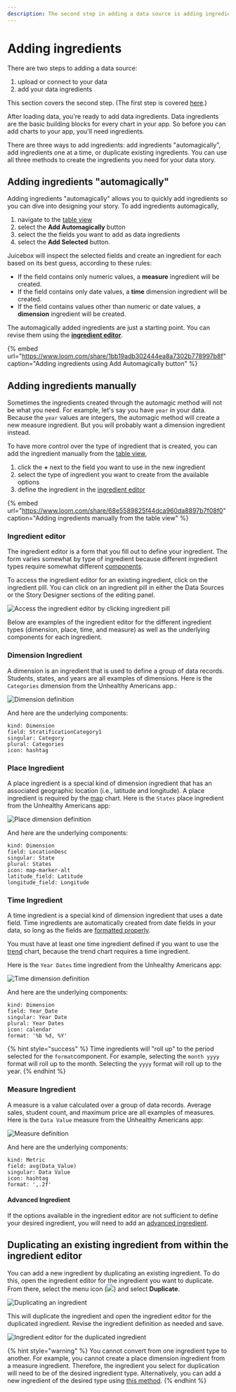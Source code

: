 ```yaml
---
description: The second step in adding a data source is adding ingredients.
---
```


# Adding ingredients

There are two steps to adding a data source: 

1. upload or connect to your data
2. add your data ingredients

This section covers the second step.  \(The first step is covered [here](../loading-data.md).\)

After loading data, you're ready to add data ingredients. Data ingredients are the basic building blocks for every chart in your app. So before you can add charts to your app, you'll need ingredients. 

There are three ways to add ingredients: add ingredients "automagically", add ingredients one at a time, or duplicate existing ingredients. You can use all three methods to create the ingredients you need for your data story. 

## Adding ingredients "automagically"

Adding ingredients "automagically" allows you to quickly add ingredients so you can dive into designing your story. To add ingredients automagically,

1. navigate to the [table view](../loading-data.md#the-table-view) 
2. select the **Add Automagically** button
3. select the the fields you want to add as data ingredients
4. select the **Add Selected** button. 

Juicebox will inspect the selected fields and create an ingredient for each based on its best guess, according to these rules:

* If the field contains only numeric values, a **measure** ingredient will be created.
* If the field contains only date values, a **time** dimension ingredient will be created.
* If the field contains values other than numeric or date values, a **dimension** ingredient will be created. 

The automagically added ingredients are just a starting point. You can revise them using the [**ingredient editor**](./#ingredient-editor).  

{% embed url="https://www.loom.com/share/1bb19adb302444ea8a7302b778997b8f" caption="Adding ingredients using Add Automagically button" %}

## Adding ingredients manually

Sometimes the ingredients created through the automagic method will not be what you need. For example, let's say you have `year`  in your data. Because the `year` values are integers, the automagic method will create a new measure ingredient. But you will probably want a dimension ingredient instead.

To have more control over the type of ingredient that is created, you can add the ingredient manually from the [table view](../loading-data.md#the-table-view), 

1. click the **+** next to the field you want to use in the new ingredient
2. select the type of ingredient you want to create from the available options
3. define the ingredient in the [ingredient editor](../loading-data.md#ingredients-editor)

{% embed url="https://www.loom.com/share/68e5589825f44dca960da8897b7f08f0" caption="Adding ingredients manually from the table view" %}

### Ingredient editor

The ingredient editor is a form that you fill out to define your ingredient. The form varies somewhat by type of ingredient because different ingredient types require somewhat different [components](ingredient-components.md). 

To access the ingredient editor for an existing ingredient, click on the ingredient pill. You can click on an ingredient pill in either the Data Sources or the Story Designer sections of the editing panel.

![Access the ingredient editor by clicking ingredient pill](../../../.gitbook/assets/open-ingredients-editor.gif)

Below are examples of the ingredient editor for the different ingredient types \(dimension, place, time, and measure\) as well as the underlying components for each ingredient.

### Dimension Ingredient

A dimension is an ingredient that is used to define a group of data records. Students, states, and years are all examples of dimensions. Here is the `Categories` dimension from the Unhealthy Americans app.:

![Dimension definition](../../../.gitbook/assets/image%20%2846%29.png)

And here are the underlying components:

```text
kind: Dimension
field: StratificationCategory1
singular: Category
plural: Categories
icon: hashtag
```

### Place Ingredient

A place ingredient is a special kind of dimension ingredient that has an associated geographic location \(i.e., latitude and longitude\). A place ingredient is required by the [map](../../story-designer/charts/map.md) chart. Here is the `States` place ingredient from the Unhealthy Americans app:

![Place dimension definition](../../../.gitbook/assets/image%20%2853%29.png)

And here are the underlying components:

```text
kind: Dimension
field: LocationDesc
singular: State
plural: States
icon: map-marker-alt
latitude_field: Latitude
longitude_field: Longitude
```

### Time Ingredient

A time ingredient is a special kind of dimension ingredient that uses a date field. Time ingredients are automatically created from date fields in your data, so long as the fields are [formatted properly](../../design-tips/preparing-your-data.md). 

You must have at least one time ingredient defined if you want to use the [trend](../../story-designer/charts/trend.md) chart, because the trend chart requires a time ingredient. 

Here is the `Year Dates` time ingredient from the Unhealthy Americans app:

![Time dimension definition](../../../.gitbook/assets/image%20%2851%29.png)

And here are the underlying components:

```text
kind: Dimension
field: Year_Date
singular: Year Date
plural: Year Dates
icon: calendar
format: '%b %d, %Y'
```

{% hint style="success" %}
Time ingredients will "roll up" to the period selected for the `format`component. For example, selecting the `month yyyy` format will roll up to the month. Selecting the `yyyy` format will roll up to the year. 
{% endhint %}

### Measure Ingredient

A measure is a value calculated over a group of data records. Average sales, student count, and maximum price are all examples of measures. Here is the `Data Value` measure from the Unhealthy Americans app:

![Measure definition](../../../.gitbook/assets/image%20%2835%29.png)

And here are the underlying components:

```text
kind: Metric
field: avg(Data_Value)
singular: Data Value
icon: hashtag
format: ',.2f'
```

#### Advanced Ingredient

If the options available in the ingredient editor are not sufficient to define your desired ingredient, you will need to add an [advanced ingredient](../advanced-ingredients/). 

## Duplicating an existing ingredient from within the ingredient editor

You can add a new ingredient by duplicating an existing ingredient. To do this, open the ingredient editor for the ingredient you want to duplicate. From there, select the menu icon \(![](../../../.gitbook/assets/ellipsis-h-solid.svg)\) and select **Duplicate**. 

![Duplicating an ingredient](../../../.gitbook/assets/image%20%2877%29.png)

This will duplicate the ingredient and open the ingredient editor for the duplicated ingredient. Revise the ingredient definition as needed and save.

![Ingredient editor for the duplicated ingredient](../../../.gitbook/assets/image%20%2878%29.png)

{% hint style="warning" %}
You cannot convert from one ingredient type to another. For example, you cannot create a place dimension ingredient from a measure ingredient. Therefore, the ingredient you select for duplication will need to be of the desired ingredient type. Alternatively, you can add a new ingredient of the desired type using [this method](./#adding-ingredients-one-at-a-time). 
{% endhint %}

